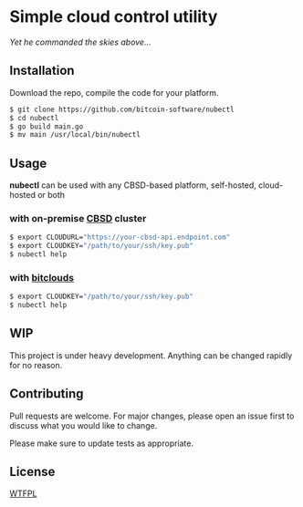 # Simple cloud control utility
*Yet he commanded the skies above...*


## Installation

Download the repo, compile the code for your platform.

```bash
$ git clone https://github.com/bitcoin-software/nubectl
$ cd nubectl
$ go build main.go
$ mv main /usr/local/bin/nubectl

```

## Usage

**nubectl** can be used with any CBSD-based platform, self-hosted, cloud-hosted or both

### with on-premise [CBSD](https://github.com/cbsd/cbsd) cluster

```bash
$ export CLOUDURL="https://your-cbsd-api.endpoint.com"
$ export CLOUDKEY="/path/to/your/ssh/key.pub"
$ nubectl help
```

### with [bitclouds](https://bitclouds.sh)
```bash
$ export CLOUDKEY="/path/to/your/ssh/key.pub"
$ nubectl help
```

## WIP
This project is under heavy development. Anything can be changed rapidly for no reason.

## Contributing
Pull requests are welcome. For major changes, please open an issue first to discuss what you would like to change.

Please make sure to update tests as appropriate.

## License
[WTFPL](http://www.wtfpl.net/)